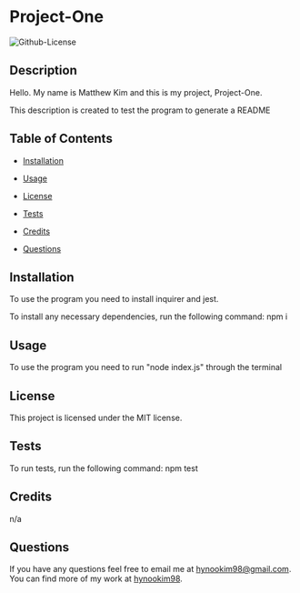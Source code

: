 # Project-One
  ![Github-License](https://img.shields.io/badge/license-MIT-blue.svg)


  ## Description
  Hello. My name is Matthew Kim and this is my project, Project-One. 

  This description is created to test the program to generate a README

  ## Table of Contents 

  * [Installation](#installation)

  * [Usage](#usage)
  
  *  [License](#license)

  * [Tests](#tests)

  * [Credits](#credits)

  * [Questions](#questions)

  ## Installation
  To use the program you need to install inquirer and jest.

  To install any necessary dependencies, run the following command: 
  npm i

  ## Usage

  To use the program you need to run "node index.js" through the terminal

  ## License

This project is licensed under the MIT license.

  ## Tests

  To run tests, run the following command:
  npm test

  ## Credits
  n/a

  ## Questions

  If you have any questions feel free to email me at 
  hynookim98@gmail.com. 
  You can find more of my work at [hynookim98](https://github.com/hynookim98/).
